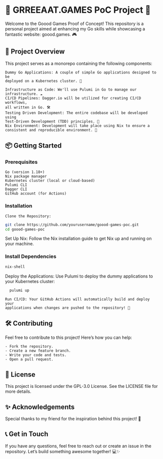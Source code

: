 # 🌟 GRREEAAT.GAMES PoC Project 🌟

Welcome to the Goood Games Proof of Concept! This repository is a personal
project aimed at enhancing my Go skills while showcasing a fantastic website:
goood.games. 🎮

## 🚀 Project Overview

This project serves as a monorepo containing the following components:

    Dummy Go Applications: A couple of simple Go applications designed to be
    deployed on a Kubernetes cluster. 🐳

    Infrastructure as Code: We'll use Pulumi in Go to manage our
    infrastructure. ☁️
    CI/CD Pipelines: Dagger.io will be utilized for creating CI/CD workflows,
    all written in Go. 🛠️
    Testing Driven Development: The entire codebase will be developed using
    Test-Driven Development (TDD) principles. 🧪
    Nix Environment: Development will take place using Nix to ensure a
    consistent and reproducible environment. 🥳

## 📦 Getting Started

### Prerequisites

    Go (version 1.18+)
    Nix package manager
    Kubernetes cluster (local or cloud-based)
    Pulumi CLI
    Dagger CLI
    GitHub account (for Actions)

### Installation

    Clone the Repository:

```bash
git clone https://github.com/yourusername/goood-games-poc.git
cd goood-games-poc
```

Set Up Nix: Follow the Nix installation guide to get Nix up and running on your machine.

### Install Dependencies

```bash
nix-shell
```

Deploy the Applications: Use Pulumi to deploy the dummy applications to your
Kubernetes cluster:

  ```bash
    pulumi up
  ```

    Run CI/CD: Your GitHub Actions will automatically build and deploy your
    applications when changes are pushed to the repository! 🎉

## 🛠️ Contributing

Feel free to contribute to this project! Here’s how you can help:

    - Fork the repository.
    - Create a new feature branch.
    - Write your code and tests.
    - Open a pull request.

## 📜 License

This project is licensed under the GPL-3.0 License. See the LICENSE file for
more details.

## ✨ Acknowledgements

Special thanks to my friend for the inspiration behind this project! 🌈

## 📞 Get in Touch

If you have any questions, feel free to reach out or create an issue in the
repository. Let’s build something awesome together! 💻✨
